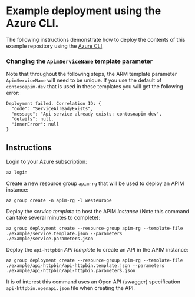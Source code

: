 # Example deployment using the Azure CLI.

The following instructions demonstrate how to deploy the contents of this example repository using the [Azure CLI](https://docs.microsoft.com/en-us/cli/azure/install-azure-cli?view=azure-cli-latest).

### Changing the `ApimServiceName` template parameter

Note that throughout the following steps, the ARM template parameter `ApimServiceName` will need to be unique. If you use the default of `contosoapim-dev` that is used in these templates you will get the following error:

```
Deployment failed. Correlation ID: {
  "code": "ServiceAlreadyExists",
  "message": "Api service already exists: contosoapim-dev",
  "details": null,
  "innerError": null
}
```

## Instructions

Login to your Azure subscription:

`az login`

Create a new resource group `apim-rg` that will be used to deploy an APIM instance:

`az group create -n apim-rg -l westeurope`

Deploy the _service template_ to host the APIM _instance_ (Note this command can take several minutes to complete): 

`az group deployment create --resource-group apim-rg --template-file ./example/service.template.json --parameters ./example/service.parameters.json`

Deploy the `api-httpbin` _API template_ to create an API in the APIM instance:

`az group deployment create --resource-group apim-rg --template-file ./example/api-httpbin/api-httpbin.template.json --parameters ./example/api-httpbin/api-httpbin.parameters.json`

It is of interest this command uses an Open API (swagger) specification `api-httpbin.openapi.json` file when creating the API.